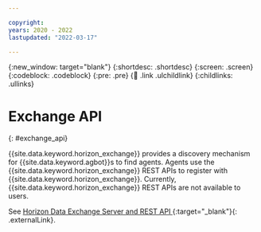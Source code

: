 ```yaml
---

copyright:
years: 2020 - 2022
lastupdated: "2022-03-17"

---
```


{:new_window: target="blank"}
{:shortdesc: .shortdesc}
{:screen: .screen}
{:codeblock: .codeblock}
{:pre: .pre}
{:child: .link .ulchildlink}
{:childlinks: .ullinks}

# Exchange API
{: #exchange_api}

{{site.data.keyword.horizon_exchange}} provides a discovery mechanism for {{site.data.keyword.agbot}}s to find agents. Agents use the {{site.data.keyword.horizon_exchange}} REST APIs to register with {{site.data.keyword.horizon_exchange}}. Currently, {{site.data.keyword.horizon_exchange}} REST APIs are not available to users.

See [Horizon Data Exchange Server and REST API ](https://github.com/open-horizon/exchange-api){:target="_blank"}{: .externalLink}.
